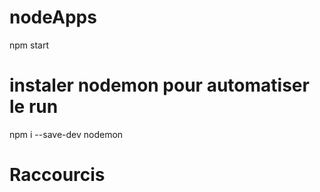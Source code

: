 # nodeApps

npm start

# instaler nodemon pour automatiser le run

npm i --save-dev nodemon

# Raccourcis
